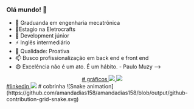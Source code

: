 ### Olá mundo! 👋

- 🔭 Graduanda em engenharia mecatrônica
- 🌱Estagio na Eletrocrafts
- 👯 Development júnior
- ⚡ Inglês intermediário
- 💬 Qualidade: Proativa
- 📫 Busco profissionalização em back end e front end
- 😄 Excelência não é um ato. É um hábito.  - Paulo Muzy
-->
<div align="center">
  <a href="https://github.com/amandadias158">
  # gráficos
  <img height="150em" src="https://github-readme-stats.vercel.app/api?username=amandadias158&show_icons=true&theme=merko&include_all_commits=true&count_private=true"/>
  <img height="150em" src="https://github-readme-stats.vercel.app/api/top-langs/?username=amandadias158&layout=compact&langs_count=7&theme=highcontrast"/>
</div>
  <div>
  #linkedin
<a href="https://www.linkedin.com/in/amanda-caribe-dias-208482177/" target="_blank"><img src="https://img.shields.io/badge/-LinkedIn-%230077B5?style=for-the-badge&logo=linkedin&logoColor=white" target="_blank"></a> 
 # cobrinha
  ![Snake animation](https://github.com/amandadias158/amandadias158/blob/output/github-contribution-grid-snake.svg)
 
</div>
  
